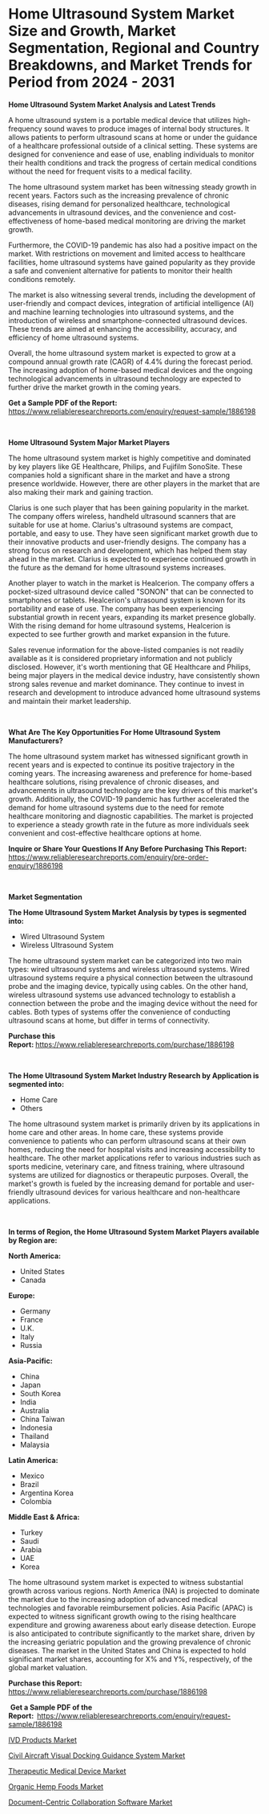 <p><h1>Home Ultrasound System Market Size and Growth, Market Segmentation, Regional and Country Breakdowns, and Market Trends for Period from 2024 -  2031</h1></p><p><strong>Home Ultrasound System Market Analysis and Latest Trends</strong></p>
<p><p>A home ultrasound system is a portable medical device that utilizes high-frequency sound waves to produce images of internal body structures. It allows patients to perform ultrasound scans at home or under the guidance of a healthcare professional outside of a clinical setting. These systems are designed for convenience and ease of use, enabling individuals to monitor their health conditions and track the progress of certain medical conditions without the need for frequent visits to a medical facility.</p><p>The home ultrasound system market has been witnessing steady growth in recent years. Factors such as the increasing prevalence of chronic diseases, rising demand for personalized healthcare, technological advancements in ultrasound devices, and the convenience and cost-effectiveness of home-based medical monitoring are driving the market growth.</p><p>Furthermore, the COVID-19 pandemic has also had a positive impact on the market. With restrictions on movement and limited access to healthcare facilities, home ultrasound systems have gained popularity as they provide a safe and convenient alternative for patients to monitor their health conditions remotely.</p><p>The market is also witnessing several trends, including the development of user-friendly and compact devices, integration of artificial intelligence (AI) and machine learning technologies into ultrasound systems, and the introduction of wireless and smartphone-connected ultrasound devices. These trends are aimed at enhancing the accessibility, accuracy, and efficiency of home ultrasound systems.</p><p>Overall, the home ultrasound system market is expected to grow at a compound annual growth rate (CAGR) of 4.4% during the forecast period. The increasing adoption of home-based medical devices and the ongoing technological advancements in ultrasound technology are expected to further drive the market growth in the coming years.</p></p>
<p><strong>Get a Sample PDF of the Report:&nbsp;</strong> <a href="https://www.reliableresearchreports.com/enquiry/request-sample/1886198">https://www.reliableresearchreports.com/enquiry/request-sample/1886198</a></p>
<p>&nbsp;</p>
<p><strong>Home Ultrasound System Major Market Players</strong></p>
<p><p>The home ultrasound system market is highly competitive and dominated by key players like GE Healthcare, Philips, and Fujifilm SonoSite. These companies hold a significant share in the market and have a strong presence worldwide. However, there are other players in the market that are also making their mark and gaining traction.</p><p>Clarius is one such player that has been gaining popularity in the market. The company offers wireless, handheld ultrasound scanners that are suitable for use at home. Clarius's ultrasound systems are compact, portable, and easy to use. They have seen significant market growth due to their innovative products and user-friendly designs. The company has a strong focus on research and development, which has helped them stay ahead in the market. Clarius is expected to experience continued growth in the future as the demand for home ultrasound systems increases.</p><p>Another player to watch in the market is Healcerion. The company offers a pocket-sized ultrasound device called "SONON" that can be connected to smartphones or tablets. Healcerion's ultrasound system is known for its portability and ease of use. The company has been experiencing substantial growth in recent years, expanding its market presence globally. With the rising demand for home ultrasound systems, Healcerion is expected to see further growth and market expansion in the future.</p><p>Sales revenue information for the above-listed companies is not readily available as it is considered proprietary information and not publicly disclosed. However, it's worth mentioning that GE Healthcare and Philips, being major players in the medical device industry, have consistently shown strong sales revenue and market dominance. They continue to invest in research and development to introduce advanced home ultrasound systems and maintain their market leadership.</p></p>
<p>&nbsp;</p>
<p><strong>What Are The Key Opportunities For Home Ultrasound System Manufacturers?</strong></p>
<p><p>The home ultrasound system market has witnessed significant growth in recent years and is expected to continue its positive trajectory in the coming years. The increasing awareness and preference for home-based healthcare solutions, rising prevalence of chronic diseases, and advancements in ultrasound technology are the key drivers of this market's growth. Additionally, the COVID-19 pandemic has further accelerated the demand for home ultrasound systems due to the need for remote healthcare monitoring and diagnostic capabilities. The market is projected to experience a steady growth rate in the future as more individuals seek convenient and cost-effective healthcare options at home.</p></p>
<p><strong>Inquire or Share Your Questions If Any Before Purchasing This Report:</strong> <a href="https://www.reliableresearchreports.com/enquiry/pre-order-enquiry/1886198">https://www.reliableresearchreports.com/enquiry/pre-order-enquiry/1886198</a></p>
<p>&nbsp;</p>
<p><strong>Market Segmentation</strong></p>
<p><strong>The Home Ultrasound System Market Analysis by types is segmented into:</strong></p>
<p><ul><li>Wired Ultrasound System</li><li>Wireless Ultrasound System</li></ul></p>
<p><p>The home ultrasound system market can be categorized into two main types: wired ultrasound systems and wireless ultrasound systems. Wired ultrasound systems require a physical connection between the ultrasound probe and the imaging device, typically using cables. On the other hand, wireless ultrasound systems use advanced technology to establish a connection between the probe and the imaging device without the need for cables. Both types of systems offer the convenience of conducting ultrasound scans at home, but differ in terms of connectivity.</p></p>
<p><strong>Purchase this Report:&nbsp;</strong><a href="https://www.reliableresearchreports.com/purchase/1886198">https://www.reliableresearchreports.com/purchase/1886198</a></p>
<p>&nbsp;</p>
<p><strong>The Home Ultrasound System Market Industry Research by Application is segmented into:</strong></p>
<p><ul><li>Home Care</li><li>Others</li></ul></p>
<p><p>The home ultrasound system market is primarily driven by its applications in home care and other areas. In home care, these systems provide convenience to patients who can perform ultrasound scans at their own homes, reducing the need for hospital visits and increasing accessibility to healthcare. The other market applications refer to various industries such as sports medicine, veterinary care, and fitness training, where ultrasound systems are utilized for diagnostics or therapeutic purposes. Overall, the market's growth is fueled by the increasing demand for portable and user-friendly ultrasound devices for various healthcare and non-healthcare applications.</p></p>
<p>&nbsp;</p>
<p><strong>In terms of Region, the Home Ultrasound System Market Players available by Region are:</strong></p>
<p>
    <p> <strong> North America: </strong>
        <ul>
            <li>United States</li>
            <li>Canada</li>
        </ul>
        </p> 
    <p> <strong> Europe: </strong>
        <ul>
            <li>Germany</li>
            <li>France</li>
            <li>U.K.</li>
            <li>Italy</li>
            <li>Russia</li>
        </ul>
        </p> 
    <p> <strong> Asia-Pacific: </strong>
        <ul>
            <li>China</li>
            <li>Japan</li>
            <li>South Korea</li>
            <li>India</li>
            <li>Australia</li>
            <li>China Taiwan</li>
            <li>Indonesia</li>
            <li>Thailand</li>
            <li>Malaysia</li>
        </ul>
        </p> 
    <p> <strong> Latin America: </strong>
        <ul>
            <li>Mexico</li>
            <li>Brazil</li>
            <li>Argentina Korea</li>
            <li>Colombia</li>
        </ul>
        </p> 
    <p> <strong> Middle East & Africa: </strong>
        <ul>
            <li>Turkey</li>
            <li>Saudi</li>
            <li>Arabia</li>
            <li>UAE</li>
            <li>Korea</li>
        </ul>
    </p>
    </p>
<p><p>The home ultrasound system market is expected to witness substantial growth across various regions. North America (NA) is projected to dominate the market due to the increasing adoption of advanced medical technologies and favorable reimbursement policies. Asia Pacific (APAC) is expected to witness significant growth owing to the rising healthcare expenditure and growing awareness about early disease detection. Europe is also anticipated to contribute significantly to the market share, driven by the increasing geriatric population and the growing prevalence of chronic diseases. The market in the United States and China is expected to hold significant market shares, accounting for X% and Y%, respectively, of the global market valuation.</p></p>
<p><strong>Purchase this Report: </strong><a href="https://www.reliableresearchreports.com/purchase/1886198">https://www.reliableresearchreports.com/purchase/1886198</a></p>
<p>&nbsp;<strong>Get a Sample PDF of the Report:&nbsp;&nbsp;</strong><a href="https://www.reliableresearchreports.com/enquiry/request-sample/1886198">https://www.reliableresearchreports.com/enquiry/request-sample/1886198</a></p>
<p><strong></strong></p>
<p><p><a href="https://github.com/Chiragrp23/Market-Research-Report-List-2/blob/main/ivd-products-market.md">IVD Products Market</a></p><p><a href="https://www.linkedin.com/pulse/civil-aircraft-visual-docking-guidance-system-market-vafae?trackingId=jRJpqNXtRaSPREpXHl3MGg%3D%3D">Civil Aircraft Visual Docking Guidance System Market</a></p><p><a href="https://github.com/Chiragrp24/Market-Research-Report-List-2/blob/main/therapeutic-medical-device-market.md">Therapeutic Medical Device Market</a></p><p><a href="https://issuu.com/reportprime-2/docs/organic-hemp-foods-market-size-2030.pptx">Organic Hemp Foods Market</a></p><p><a href="https://issuu.com/reportprime-2/docs/document-centric-collaboration-software-market-siz">Document-Centric Collaboration Software Market</a></p></p>